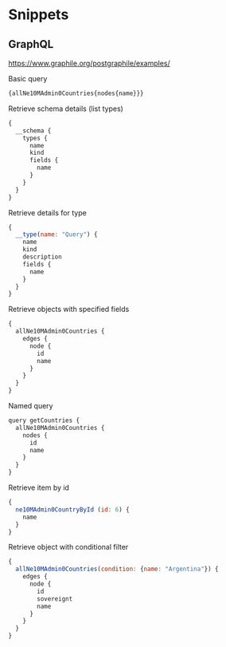# Snippets

## GraphQL

https://www.graphile.org/postgraphile/examples/

Basic query

```js
{allNe10MAdmin0Countries{nodes{name}}}
```

Retrieve schema details (list types)

```js
{
  __schema {
    types {
      name
      kind
      fields {
        name
      }
    }
  }
}
```

Retrieve details for type

```js
{
  __type(name: "Query") {
    name
    kind
    description
    fields {
      name
    }
  }
}
```

Retrieve objects with specified fields

```js
{
  allNe10MAdmin0Countries {
    edges {
      node {
        id
        name
      }
    }
  }
}
```

Named query

```js
query getCountries {
  allNe10MAdmin0Countries {
    nodes {
      id
      name
    }
  }
}
```

Retrieve item by id

```js
{
  ne10MAdmin0CountryById (id: 6) {
    name
  }
}
```

Retrieve object with conditional filter

```js
{
  allNe10MAdmin0Countries(condition: {name: "Argentina"}) {
    edges {
      node {
        id
        sovereignt
        name
      }
    }
  }
}
```
